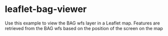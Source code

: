 # leaflet-bag-viewer
Use this example to view the BAG wfs layer in a Leaflet map. Features are retrieved from the BAG wfs based on the position of the screen on the map
